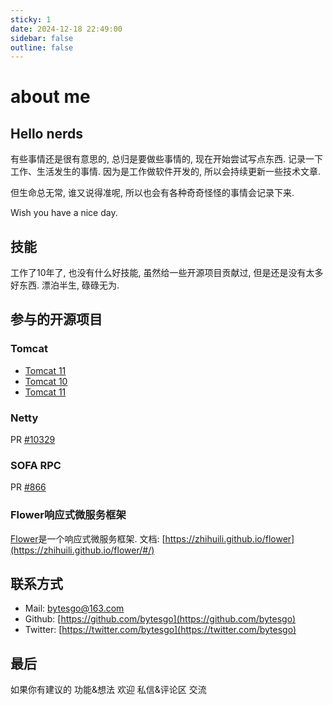 ```yaml
---
sticky: 1
date: 2024-12-18 22:49:00
sidebar: false
outline: false
---
```


# about me

## Hello nerds

有些事情还是很有意思的, 总归是要做些事情的, 现在开始尝试写点东西. 记录一下工作、生活发生的事情. 因为是工作做软件开发的, 所以会持续更新一些技术文章.

但生命总无常, 谁又说得准呢, 所以也会有各种奇奇怪怪的事情会记录下来.

Wish you have a nice day.

## 技能

工作了10年了, 也没有什么好技能, 虽然给一些开源项目贡献过, 但是还是没有太多好东西. 漂泊半生, 碌碌无为.

## 参与的开源项目

### Tomcat

- [Tomcat 11](https://tomcat.apache.org/tomcat-11.0-doc/changelog.html#Tomcat_11.0.0-M19_(remm)/Other)
- [Tomcat 10](https://tomcat.apache.org/tomcat-10.1-doc/changelog.html#Tomcat_10.1.21_(schultz)/Other)
- [Tomcat 11](https://tomcat.apache.org/tomcat-9.0-doc/changelog.html#Tomcat_9.0.88_(remm)/Other)

### Netty

PR [#10329](https://github.com/netty/netty/pull/10329)

### SOFA RPC

PR [#866](https://github.com/sofastack/sofa-rpc/pull/866)

### Flower响应式微服务框架

[Flower](https://github.com/zhihuili/flower)是一个响应式微服务框架. 文档: [https://zhihuili.github.io/flower](https://zhihuili.github.io/flower/#/)

## 联系方式

- Mail: [bytesgo@163.com](mailto:bytesgo@163.com)
- Github: [https://github.com/bytesgo](https://github.com/bytesgo)
- Twitter: [https://twitter.com/bytesgo](https://twitter.com/bytesgo)

## 最后

如果你有建议的 功能&想法 欢迎 私信&评论区 交流
